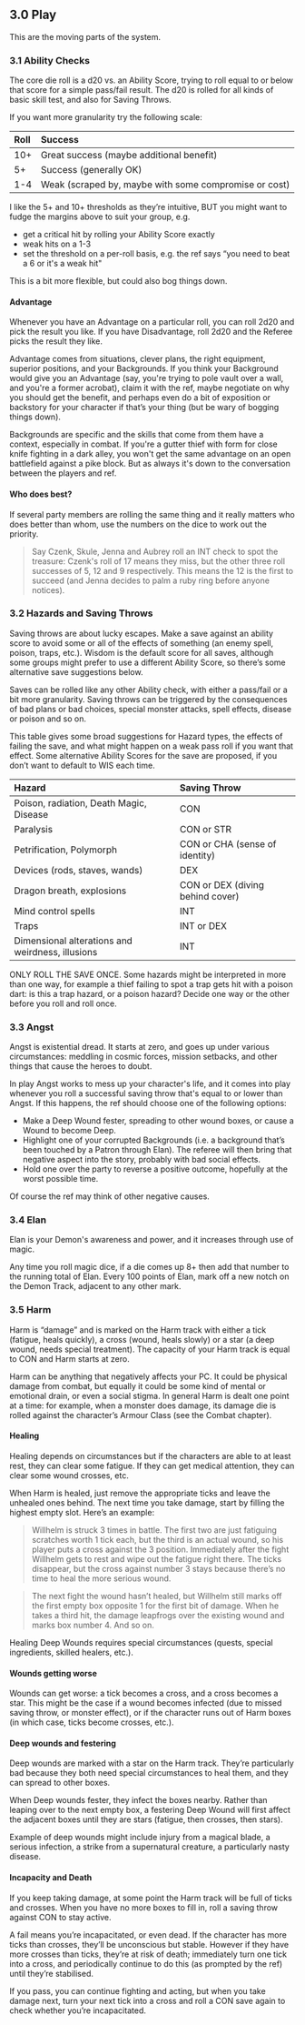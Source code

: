 ## 3.0 Play

This are the moving parts of the system.

### 3.1 Ability Checks

The core die roll is a d20 vs. an Ability Score, trying to roll equal to or below that score for a simple pass/fail result. The d20 is rolled for all kinds of basic skill test, and also for Saving Throws.

If you want more granularity try the following scale:

| Roll | Success                                               |
|:---- |:----------------------------------------------------- |
| 10+  | Great success (maybe additional benefit)              |
| 5+   | Success (generally OK)                                |
| 1-4  | Weak (scraped by, maybe with some compromise or cost) |

I like the 5+ and 10+ thresholds as they’re intuitive, BUT you might want to fudge the margins above to suit your group, e.g.

* get a critical hit by rolling your Ability Score exactly
* weak hits on a 1-3
* set the threshold on a per-roll basis, e.g. the ref says “you need to beat a 6 or it's a weak hit"

This is a bit more flexible, but could also bog things down.

#### Advantage

Whenever you have an Advantage on a particular roll, you can roll 2d20 and pick the result you like. If you have Disadvantage, roll 2d20 and the Referee picks the result they like.

Advantage comes from situations, clever plans, the right equipment, superior positions, and your Backgrounds. If you think your Background would give you an Advantage (say, you're trying to pole vault over a wall, and you're a former acrobat), claim it with the ref, maybe negotiate on why you should get the benefit, and perhaps even do a bit of exposition or backstory for your character if that’s your thing (but be wary of bogging things down).

Backgrounds are specific and the skills that come from them have a context, especially in combat. If you're a gutter thief with form for close knife fighting in a dark alley, you won't get the same advantage on an open battlefield against a pike block. But as always it's down to the conversation between the players and ref.

#### Who does best?

If several party members are rolling the same thing and it really matters who does better than whom, use the numbers on the dice to work out the priority.

> Say Czenk, Skule, Jenna and Aubrey roll an INT check to spot the treasure: Czenk's roll of 17 means they miss, but the other three roll successes of 5, 12 and 9 respectively. This means the 12 is the first to succeed (and Jenna decides to palm a ruby ring before anyone notices).

### 3.2 Hazards and Saving Throws

Saving throws are about lucky escapes. Make a save against an ability score to avoid some or all of the effects of something (an enemy spell, poison, traps, etc.). Wisdom is the default score for all saves, although some groups might prefer to use a different Ability Score, so there’s some alternative save suggestions below.

Saves can be rolled like any other Ability check, with either a pass/fail or a bit more granularity. Saving throws can be triggered by the consequences of bad plans or bad choices, special monster attacks, spell effects, disease or poison and so on.

This table gives some broad suggestions for Hazard types, the effects of failing the save, and what might happen on a weak pass roll if you want that effect. Some alternative Ability Scores for the save are proposed, if you don’t want to default to WIS each time.

| Hazard                                           | Saving Throw                     |
|:------------------------------------------------ |:-------------------------------- |
| Poison, radiation, Death Magic, Disease          | CON                              |
| Paralysis                                        | CON or STR                       |
| Petrification, Polymorph                         | CON or CHA (sense of identity)   |
| Devices (rods, staves, wands)                    | DEX                              |
| Dragon breath, explosions                        | CON or DEX (diving behind cover) | 
| Mind control spells                              | INT                              |
| Traps                                            | INT or DEX                       |
| Dimensional alterations and weirdness, illusions | INT                              |

ONLY ROLL THE SAVE ONCE. Some hazards might be interpreted in more than one way, for example a thief failing to spot a trap gets hit with a poison dart: is this a trap hazard, or a poison hazard? Decide one way or the other before you roll and roll once.

### 3.3 Angst

Angst is existential dread. It starts at zero, and goes up under various circumstances: meddling in cosmic forces, mission setbacks, and other things that cause the heroes to doubt.

In play Angst works to mess up your character's life, and it comes into play whenever you roll a successful saving throw that's equal to or lower than Angst. 
If this happens, the ref should choose one of the following options:

* Make a Deep Wound fester, spreading to other wound boxes, or cause a Wound to become Deep.
* Highlight one of your corrupted Backgrounds (i.e. a background that’s been touched by a Patron through Elan). The referee will then bring that negative aspect into the story, probably with bad social effects.
* Hold one over the party to reverse a positive outcome, hopefully at the worst possible time.

Of course the ref may think of other negative causes.

### 3.4 Elan

Elan is your Demon's awareness and power, and it increases through use of magic.

Any time you roll magic dice, if a die comes up 8+ then add that number to the running total of Elan. Every 100 points of Elan, mark off a new notch on the Demon Track, adjacent to any other mark.

### 3.5 Harm

Harm is “damage” and is marked on the Harm track with either a tick (fatigue, heals quickly), a cross (wound, heals slowly) or a star (a deep wound, needs special treatment). The capacity of your Harm track is equal to CON and Harm starts at zero.

Harm can be anything that negatively affects your PC. It could be physical damage from combat, but equally it could be some kind of mental or emotional drain, or even a social stigma. In general Harm is dealt one point at a time: for example, when a monster does damage, its damage die is rolled against the character’s Armour Class (see the Combat chapter).

#### Healing

Healing depends on circumstances but if the characters are able to at least rest, they can clear some fatigue. If they can get medical attention, they can clear some wound crosses, etc.

When Harm is healed, just remove the appropriate ticks and leave the unhealed ones behind. The next time you take damage, start by filling the highest empty slot. Here’s an example:

> Willhelm is struck 3 times in battle. The first two are just fatiguing scratches worth 1 tick each, but the third is an actual wound, so his player puts a cross against the 3 position. Immediately after the fight Willhelm gets to rest and wipe out the fatigue right there. The ticks disappear, but the cross against number 3 stays because there’s no time to heal the more serious wound.

> The next fight the wound hasn’t healed, but Willhelm still marks off the first empty box opposite 1 for the first bit of damage. When he takes a third hit, the damage leapfrogs over the existing wound and marks box number 4. And so on.

Healing Deep Wounds requires special circumstances (quests, special ingredients, skilled healers, etc.).

#### Wounds getting worse

Wounds can get worse: a tick becomes a cross, and a cross becomes a star. This might be the case if a wound becomes infected (due to missed saving throw, or monster effect), or if the character runs out of Harm boxes (in which case, ticks become crosses, etc.).

#### Deep wounds and festering

Deep wounds are marked with a star on the Harm track. They’re particularly bad because they both need special circumstances to heal them, and they can spread to other boxes.

When Deep wounds fester, they infect the boxes nearby. Rather than leaping over to the next empty box, a festering Deep Wound will first affect the adjacent boxes until they are stars (fatigue, then crosses, then stars).

Example of deep wounds might include injury from a magical blade, a serious infection, a strike from a supernatural creature, a particularly nasty disease.

#### Incapacity and Death

If you keep taking damage, at some point the Harm track will be full of ticks and crosses. When you have no more boxes to fill in, roll a saving throw against CON to stay active.

A fail means you’re incapacitated, or even dead. If the character has more ticks than crosses, they’ll be unconscious but stable. However if they have more crosses than ticks, they’re at risk of death; immediately turn one tick into a cross, and periodically continue to do this (as prompted by the ref) until they’re stabilised.

If you pass, you can continue fighting and acting, but when you take damage next, turn your next tick into a cross and roll a CON save again to check whether you’re incapacitated.